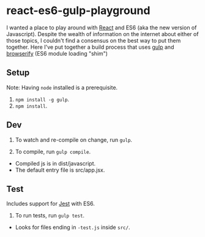 # react-es6-gulp-playground

I wanted a place to play around with [React](facebook.github.io/react/) and ES6 (aka the new version of Javascript). Despite the wealth of information on the internet about either of those topics, I couldn't find a consensus on the best way to put them together. Here I've put together a build process that uses [gulp](gulpjs.com) and [browserify](browserify.org) (ES6 module loading "shim")

## Setup
Note: Having `node` installed is a prerequisite.

1. `npm install -g gulp`.
2. `npm install`.

## Dev

1. To watch and re-compile on change, run `gulp`.

2. To compile, run `gulp compile`.
  - Compiled js is in dist/javascript.
  - The default entry file is src/app.jsx.


## Test

Includes support for [Jest](https://facebook.github.io/jest/docs/tutorial-react.html#content) with ES6.

1. To run tests, run `gulp test`.
  - Looks for files ending in `-test.js` inside `src/`.